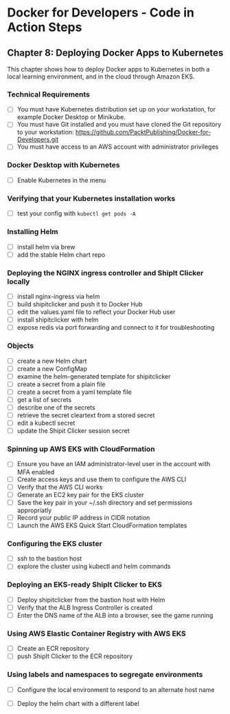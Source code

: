 # Docker for Developers - Code in Action Steps

## Chapter 8: Deploying Docker Apps to Kubernetes
This chapter shows how to deploy Docker apps to Kubernetes in both a local learning environment, and in the cloud through Amazon EKS.

### Technical Requirements
- [ ] You must have Kubernetes distribution set up on your workstation, for example Docker Desktop or Minikube.
- [ ] You must have Git installed and you must have cloned the Git repository to your workstation:
      https://github.com/PacktPublishing/Docker-for-Developers.git
- [ ] You must have access to an AWS account with administrator privileges

### Docker Desktop with Kubernetes
- [ ] Enable Kubernetes in the menu

### Verifying that your Kubernetes installation works
- [ ] test your config with `kubectl get pods -A`

### Installing Helm
- [ ] install helm via brew
- [ ] add the stable Helm chart repo

### Deploying the NGINX ingress controller and ShipIt Clicker locally

- [ ] install nginx-ingress via helm
- [ ] build shipitclicker and push it to Docker Hub
- [ ] edit the values.yaml file to reflect your Docker Hub user
- [ ] install shipitclicker with helm
- [ ] expose redis via port forwarding and connect to it for troubleshooting

### Objects
- [ ] create a new Helm chart
- [ ] create a new ConfigMap
- [ ] examine the helm-generated template for shipitclicker
- [ ] create a secret from a plain file
- [ ] create a secret from a yaml template file
- [ ] get a list of secrets
- [ ] describe one of the secrets
- [ ] retrieve the secret cleartext from a stored secret
- [ ] edit a kubectl secret
- [ ] update the Shipit Clicker session secret

### Spinning up AWS EKS with CloudFormation
- [ ] Ensure you have an IAM administrator-level user in the account with MFA enabled
- [ ] Create access keys and use them to configure the AWS CLI
- [ ] Verify that the AWS CLI works
- [ ] Generate an EC2 key pair for the EKS cluster
- [ ] Save the key pair in your ~/.ssh directory and set permissions appropriatly
- [ ] Record your public IP address in CIDR notation
- [ ] Launch the AWS EKS Quick Start CloudFormation templates

### Configuring the EKS cluster
- [ ] ssh to the bastion host
- [ ] explore the cluster using kubectl and helm commands

### Deploying an EKS-ready ShipIt Clicker to EKS
- [ ] Deploy shipitclicker from the bastion host with Helm
- [ ] Verify that the ALB Ingress Controller is created
- [ ] Enter the DNS name of the ALB into a browser, see the game running

### Using AWS Elastic Container Registry with AWS EKS
- [ ] Create an ECR repository
- [ ] push ShipIt Clicker to the ECR repository

### Using labels and namespaces to segregate environments
- [ ] Configure the local environment to respond to an alternate host name
- [ ] Deploy the helm chart with a different label

